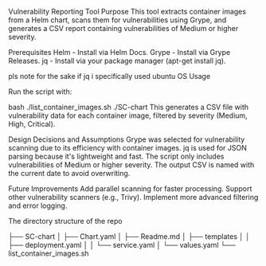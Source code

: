Vulnerability Reporting Tool
Purpose
This tool extracts container images from a Helm chart, scans them for vulnerabilities using Grype, and generates a CSV report containing vulnerabilities of Medium or higher severity.

Prerequisites
Helm - Install via Helm Docs.
Grype - Install via Grype Releases.
jq - Install via your package manager (apt-get install jq).


pls note for the sake if jq  i specifically used ubuntu OS 
Usage

Run the script with:

bash
./list_container_images.sh ./SC-chart
This generates a CSV file with vulnerability data for each container image, filtered by severity (Medium, High, Critical).

Design Decisions and Assumptions
Grype was selected for vulnerability scanning due to its efficiency with container images.
jq is used for JSON parsing because it's lightweight and fast.
The script only includes vulnerabilities of Medium or higher severity.
The output CSV is named with the current date to avoid overwriting.


Future Improvements
Add parallel scanning for faster processing.
Support other vulnerability scanners (e.g., Trivy).
Implement more advanced filtering and error logging.

The directory structure of the repo

├── SC-chart
│   ├── Chart.yaml
│   ├── Readme.md
│   ├── templates
│   │   ├── deployment.yaml
│   │   └── service.yaml
│   └── values.yaml
└── list_container_images.sh